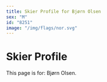 ```yaml
---
title: Skier Profile for Bjørn Olsen
sex: "M"
id: "8251"
image: "/img/flags/nor.svg" 
---
```


# Skier Profile

This page is for: Bjørn Olsen.
    